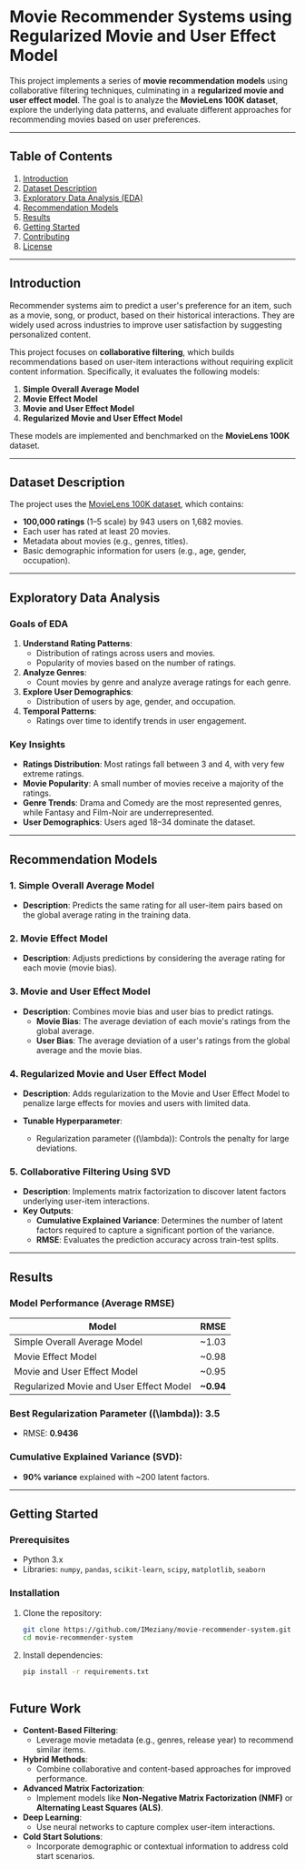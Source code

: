 # Movie Recommender Systems using Regularized Movie and User Effect Model

This project implements a series of **movie recommendation models** using collaborative filtering techniques, culminating in a **regularized movie and user effect model**. The goal is to analyze the **MovieLens 100K dataset**, explore the underlying data patterns, and evaluate different approaches for recommending movies based on user preferences.

---

## Table of Contents
1. [Introduction](#introduction)
2. [Dataset Description](#dataset-description)
3. [Exploratory Data Analysis (EDA)](#exploratory-data-analysis)
4. [Recommendation Models](#recommendation-models)
5. [Results](#results)
6. [Getting Started](#getting-started)
7. [Contributing](#contributing)
8. [License](#license)

---

## Introduction

Recommender systems aim to predict a user's preference for an item, such as a movie, song, or product, based on their historical interactions. They are widely used across industries to improve user satisfaction by suggesting personalized content.

This project focuses on **collaborative filtering**, which builds recommendations based on user-item interactions without requiring explicit content information. Specifically, it evaluates the following models:
1. **Simple Overall Average Model**
2. **Movie Effect Model**
3. **Movie and User Effect Model**
4. **Regularized Movie and User Effect Model**

These models are implemented and benchmarked on the **MovieLens 100K** dataset.

---

## Dataset Description

The project uses the [MovieLens 100K dataset](https://grouplens.org/datasets/movielens/100k/), which contains:
- **100,000 ratings** (1–5 scale) by 943 users on 1,682 movies.
- Each user has rated at least 20 movies.
- Metadata about movies (e.g., genres, titles).
- Basic demographic information for users (e.g., age, gender, occupation).

---

## Exploratory Data Analysis

### Goals of EDA
1. **Understand Rating Patterns**:
   - Distribution of ratings across users and movies.
   - Popularity of movies based on the number of ratings.
2. **Analyze Genres**:
   - Count movies by genre and analyze average ratings for each genre.
3. **Explore User Demographics**:
   - Distribution of users by age, gender, and occupation.
4. **Temporal Patterns**:
   - Ratings over time to identify trends in user engagement.

### Key Insights
- **Ratings Distribution**: Most ratings fall between 3 and 4, with very few extreme ratings.
- **Movie Popularity**: A small number of movies receive a majority of the ratings.
- **Genre Trends**: Drama and Comedy are the most represented genres, while Fantasy and Film-Noir are underrepresented.
- **User Demographics**: Users aged 18–34 dominate the dataset.

---

## Recommendation Models

### 1. Simple Overall Average Model
- **Description**: Predicts the same rating for all user-item pairs based on the global average rating in the training data.

### 2. Movie Effect Model
- **Description**: Adjusts predictions by considering the average rating for each movie (movie bias).


### 3. Movie and User Effect Model
- **Description**: Combines movie bias and user bias to predict ratings.
  - **Movie Bias**: The average deviation of each movie's ratings from the global average.
  - **User Bias**: The average deviation of a user's ratings from the global average and the movie bias.


### 4. Regularized Movie and User Effect Model
- **Description**: Adds regularization to the Movie and User Effect Model to penalize large effects for movies and users with limited data.

- **Tunable Hyperparameter**:
  - Regularization parameter (\(\lambda\)): Controls the penalty for large deviations.

### 5. Collaborative Filtering Using SVD
- **Description**: Implements matrix factorization to discover latent factors underlying user-item interactions.
- **Key Outputs**:
  - **Cumulative Explained Variance**: Determines the number of latent factors required to capture a significant portion of the variance.
  - **RMSE**: Evaluates the prediction accuracy across train-test splits.

---

## Results

### Model Performance (Average RMSE)
| Model                              | RMSE         |
|------------------------------------|--------------|
| Simple Overall Average Model       | ~1.03        |
| Movie Effect Model                 | ~0.98        |
| Movie and User Effect Model        | ~0.95        |
| Regularized Movie and User Effect Model | **~0.94**  |

### Best Regularization Parameter (\(\lambda\)): **3.5**
- RMSE: **0.9436**

### Cumulative Explained Variance (SVD):
- **90% variance** explained with ~200 latent factors.

---

## Getting Started

### Prerequisites
- Python 3.x
- Libraries: `numpy`, `pandas`, `scikit-learn`, `scipy`, `matplotlib`, `seaborn`

### Installation
1. Clone the repository:
   ```bash
   git clone https://github.com/IMeziany/movie-recommender-system.git
   cd movie-recommender-system

2. Install dependencies:
 
    ```bash
    pip install -r requirements.txt



## Future Work
- **Content-Based Filtering**:
  - Leverage movie metadata (e.g., genres, release year) to recommend similar items.
- **Hybrid Methods**:
  - Combine collaborative and content-based approaches for improved performance.
- **Advanced Matrix Factorization**:
  - Implement models like **Non-Negative Matrix Factorization (NMF)** or **Alternating Least Squares (ALS)**.
- **Deep Learning**:
  - Use neural networks to capture complex user-item interactions.
- **Cold Start Solutions**:
  - Incorporate demographic or contextual information to address cold start scenarios.


